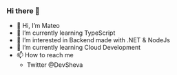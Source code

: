 ### Hi there 👋

- 👋 Hi, I’m Mateo  
- 🔭 I’m currently learning TypeScript
- 👀 I’m interested in Backend made with .NET & NodeJs
- 🌱 I’m currently learning Cloud Development  
- 📫 How to reach me   
    - Twitter @DevSheva

<!--
**devsheva/devsheva** is a ✨ _special_ ✨ repository because its `README.md` (this file) appears on your GitHub profile.
--!>
